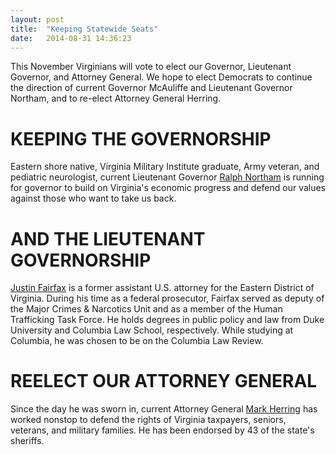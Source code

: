 ```yaml
---
layout: post
title:  "Keeping Statewide Seats"
date:   2014-08-31 14:36:23
---
```


This November Virginians will vote to elect our Governor, Lieutenant Governor, and Attorney General.  We hope to elect Democrats to continue the direction of current Governor McAuliffe and Lieutenant Governor Northam, and to re-elect Attorney General Herring.

# KEEPING THE GOVERNORSHIP
Eastern shore native, Virginia Military Institute graduate, Army veteran, and pediatric neurologist, current Lieutenant Governor [Ralph Northam](http://ralphnortham.com/) is running for governor to build on Virginia's economic progress and defend our values against those who want to take us back.

# AND THE LIEUTENANT GOVERNORSHIP
[Justin Fairfax](http://www.fairfaxforlg.com/) is a former assistant U.S. attorney for the Eastern District of Virginia. During his time as a federal prosecutor, Fairfax served as deputy of the Major Crimes & Narcotics Unit and as a member of the Human Trafficking Task Force. He holds degrees in public policy and law from Duke University and Columbia Law School, respectively. While studying at Columbia, he was chosen to be on the Columbia Law Review.

# REELECT OUR ATTORNEY GENERAL
Since the day he was sworn in, current Attorney General [Mark Herring](https://herringforag.com/about-mark/) has worked nonstop to defend the rights of Virginia taxpayers, seniors, veterans, and military families. He has been endorsed by 43 of the state's sheriffs.

